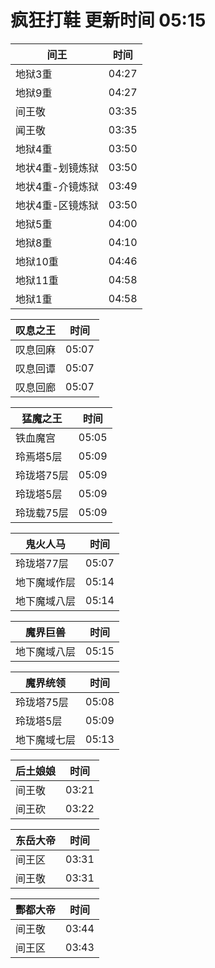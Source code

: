 # 疯狂打鞋 更新时间 05:15

| 间王   | 时间    |
|--------|-------|
| 地狱3重 | 04:27 |
| 地狱9重 | 04:27 |
| 间王敬 | 03:35 |
| 闻王敬 | 03:35 |
| 地狱4重 | 03:50 |
| 地状4重-划镜炼狱 | 03:50 |
| 地状4重-介镜炼狱 | 03:49 |
| 地状4重-区镜炼狱 | 03:50 |
| 地狱5重 | 04:00 |
| 地狱8重 | 04:10 |
| 地狱10重 | 04:46 |
| 地狱11重 | 04:58 |
| 地狱1重 | 04:58 |

| 叹息之王   | 时间    |
|--------|-------|
| 叹息回麻 | 05:07 |
| 叹息回谭 | 05:07 |
| 叹息回廊 | 05:07 |

| 猛魔之王   | 时间    |
|--------|-------|
| 铁血魔宫 | 05:05 |
| 玲焉塔5层 | 05:09 |
| 玲珑塔75层 | 05:09 |
| 玲珑塔5层 | 05:09 |
| 玲珑载75层 | 05:09 |

| 鬼火人马   | 时间    |
|--------|-------|
| 玲珑塔77层 | 05:07 |
| 地下魔域作层 | 05:14 |
| 地下魔域八层 | 05:14 |

| 魔界巨兽   | 时间    |
|--------|-------|
| 地下魔域八层 | 05:15 |

| 魔界统领   | 时间    |
|--------|-------|
| 玲珑塔75层 | 05:08 |
| 玲珑塔5层 | 05:09 |
| 地下魔域七层 | 05:13 |

| 后土娘娘   | 时间    |
|--------|-------|
| 间王敬 | 03:21 |
| 间王砍 | 03:22 |

| 东岳大帝   | 时间    |
|--------|-------|
| 间王区 | 03:31 |
| 间王敬 | 03:31 |

| 酆都大帝   | 时间    |
|--------|-------|
| 间王敬 | 03:44 |
| 间王区 | 03:43 |